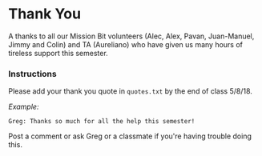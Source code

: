 # Thank You
A thanks to all our Mission Bit volunteers (Alec, Alex, Pavan, Juan-Manuel, Jimmy and Colin) and TA (Aureliano) who have given us many hours of tireless support this semester.

### Instructions
Please add your thank you quote in `quotes.txt` by the end of class 5/8/18. 
 
*Example:*

`Greg: Thanks so much for all the help this semester!`

Post a comment or ask Greg or a classmate if you're having trouble doing this.
